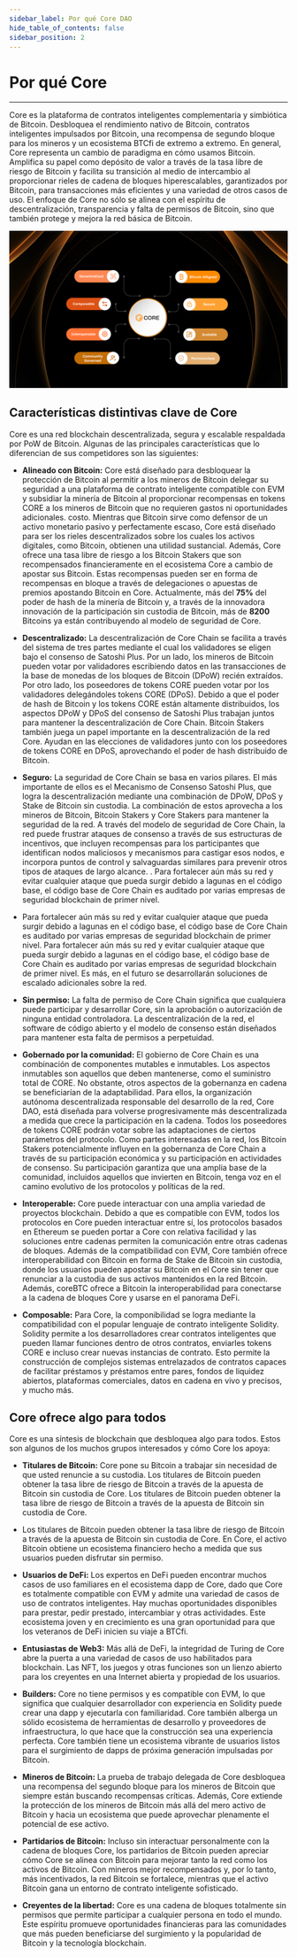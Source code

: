 ```yaml
---
sidebar_label: Por qué Core DAO
hide_table_of_contents: false
sidebar_position: 2
---
```


# Por qué  Core

---

Core es la plataforma de contratos inteligentes complementaria y simbiótica de Bitcoin. Desbloquea el rendimiento nativo de Bitcoin, contratos inteligentes impulsados ​​por Bitcoin, una recompensa de segundo bloque para los mineros y un ecosistema BTCfi de extremo a extremo. En general, Core representa un cambio de paradigma en cómo usamos Bitcoin. Amplifica su papel como depósito de valor a través de la tasa libre de riesgo de Bitcoin y facilita su transición al medio de intercambio al proporcionar rieles de cadena de bloques hiperescalables, garantizados por Bitcoin, para transacciones más eficientes y una variedad de otros casos de uso. El enfoque de Core no sólo se alinea con el espíritu de descentralización, transparencia y falta de permisos de Bitcoin, sino que también protege y mejora la red básica de Bitcoin.

![por qué-core-dao-infrographics](../../../../../../static/img/Infographic.png)

## Características distintivas clave de Core

Core es una red blockchain descentralizada, segura y escalable respaldada por PoW de Bitcoin. Algunas de las principales características que lo diferencian de sus competidores son las siguientes:

- **Alineado con Bitcoin:** Core está diseñado para desbloquear la protección de Bitcoin al permitir a los mineros de Bitcoin delegar su seguridad a una plataforma de contrato inteligente compatible con EVM y subsidiar la minería de Bitcoin al proporcionar recompensas en tokens CORE a los mineros de Bitcoin que no requieren gastos ni oportunidades adicionales. costo. Mientras que Bitcoin sirve como defensor de un activo monetario pasivo y perfectamente escaso, Core está diseñado para ser los rieles descentralizados sobre los cuales los activos digitales, como Bitcoin, obtienen una utilidad sustancial. Además, Core ofrece una tasa libre de riesgo a los Bitcoin Stakers que son recompensados ​​financieramente en el ecosistema Core a cambio de apostar sus Bitcoin. Estas recompensas pueden ser en forma de recompensas en bloque a través de delegaciones o apuestas de premios apostando Bitcoin en Core. Actualmente, más del **75%** del poder de hash de la minería de Bitcoin y, a través de la innovadora innovación de la participación sin custodia de Bitcoin, más de **8200** Bitcoins ya están contribuyendo al modelo de seguridad de Core.

- **Descentralizado:** La descentralización de Core Chain se facilita a través del sistema de tres partes mediante el cual los validadores se eligen bajo el consenso de Satoshi Plus. Por un lado, los mineros de Bitcoin pueden votar por validadores escribiendo datos en las transacciones de la base de monedas de los bloques de Bitcoin (DPoW) recién extraídos. Por otro lado, los poseedores de tokens CORE pueden votar por los validadores delegándoles tokens CORE (DPoS). Debido a que el poder de hash de Bitcoin y los tokens CORE están altamente distribuidos, los aspectos DPoW y DPoS del consenso de Satoshi Plus trabajan juntos para mantener la descentralización de Core Chain. Bitcoin Stakers también juega un papel importante en la descentralización de la red Core. Ayudan en las elecciones de validadores junto con los poseedores de tokens CORE en DPoS, aprovechando el poder de hash distribuido de Bitcoin.

- **Seguro:** La seguridad de Core Chain se basa en varios pilares. El más importante de ellos es el Mecanismo de Consenso Satoshi Plus, que logra la descentralización mediante una combinación de DPoW, DPoS y Stake de Bitcoin sin custodia. La combinación de estos aprovecha a los mineros de Bitcoin, Bitcoin Stakers y Core Stakers para mantener la seguridad de la red. A través del modelo de seguridad de Core Chain, la red puede frustrar ataques de consenso a través de sus estructuras de incentivos, que incluyen recompensas para los participantes que identifican nodos maliciosos y mecanismos para castigar esos nodos, e incorpora puntos de control y salvaguardas similares para prevenir otros tipos de ataques de largo alcance. . Para fortalecer aún más su red y evitar cualquier ataque que pueda surgir debido a lagunas en el código base, el código base de Core Chain es auditado por varias empresas de seguridad blockchain de primer nivel.

- Para fortalecer aún más su red y evitar cualquier ataque que pueda surgir debido a lagunas en el código base, el código base de Core Chain es auditado por varias empresas de seguridad blockchain de primer nivel. Para fortalecer aún más su red y evitar cualquier ataque que pueda surgir debido a lagunas en el código base, el código base de Core Chain es auditado por varias empresas de seguridad blockchain de primer nivel. Es más, en el futuro se desarrollarán soluciones de escalado adicionales sobre la red.

- **Sin permiso:** La falta de permiso de Core Chain significa que cualquiera puede participar y desarrollar Core, sin la aprobación o autorización de ninguna entidad controladora. La descentralización de la red, el software de código abierto y el modelo de consenso están diseñados para mantener esta falta de permisos a perpetuidad.

- **Gobernado por la comunidad:** El gobierno de Core Chain es una combinación de componentes mutables e inmutables. Los aspectos inmutables son aquellos que deben mantenerse, como el suministro total de CORE. No obstante, otros aspectos de la gobernanza en cadena se beneficiarían de la adaptabilidad. Para ellos, la organización autónoma descentralizada responsable del desarrollo de la red, Core DAO, está diseñada para volverse progresivamente más descentralizada a medida que crece la participación en la cadena. Todos los poseedores de tokens CORE podrán votar sobre las adaptaciones de ciertos parámetros del protocolo. Como partes interesadas en la red, los Bitcoin Stakers potencialmente influyen en la gobernanza de Core Chain a través de su participación económica y su participación en actividades de consenso. Su participación garantiza que una amplia base de la comunidad, incluidos aquellos que invierten en Bitcoin, tenga voz en el camino evolutivo de los protocolos y políticas de la red.

- **Interoperable:** Core puede interactuar con una amplia variedad de proyectos blockchain. Debido a que es compatible con EVM, todos los protocolos en Core pueden interactuar entre sí, los protocolos basados ​​en Ethereum se pueden portar a Core con relativa facilidad y las soluciones entre cadenas permiten la comunicación entre otras cadenas de bloques. Además de la compatibilidad con EVM, Core también ofrece interoperabilidad con Bitcoin en forma de Stake de Bitcoin sin custodia, donde los usuarios pueden apostar su Bitcoin en el Core sin tener que renunciar a la custodia de sus activos mantenidos en la red Bitcoin. Además, coreBTC ofrece a Bitcoin la interoperabilidad para conectarse a la cadena de bloques Core y usarse en el panorama DeFi.

- **Composable:** Para Core, la componibilidad se logra mediante la compatibilidad con el popular lenguaje de contrato inteligente Solidity. Solidity permite a los desarrolladores crear contratos inteligentes que pueden llamar funciones dentro de otros contratos, enviarles tokens CORE e incluso crear nuevas instancias de contrato. Esto permite la construcción de complejos sistemas entrelazados de contratos capaces de facilitar préstamos y préstamos entre pares, fondos de liquidez abiertos, plataformas comerciales, datos en cadena en vivo y precisos, y mucho más.

## Core ofrece algo para todos

Core es una síntesis de blockchain que desbloquea algo para todos. Estos son algunos de los muchos grupos interesados ​​y cómo Core los apoya:

- **Titulares de Bitcoin:** Core pone su Bitcoin a trabajar sin necesidad de que usted renuncie a su custodia. Los titulares de Bitcoin pueden obtener la tasa libre de riesgo de Bitcoin a través de la apuesta de Bitcoin sin custodia de Core. Los titulares de Bitcoin pueden obtener la tasa libre de riesgo de Bitcoin a través de la apuesta de Bitcoin sin custodia de Core.

- Los titulares de Bitcoin pueden obtener la tasa libre de riesgo de Bitcoin a través de la apuesta de Bitcoin sin custodia de Core. En Core, el activo Bitcoin obtiene un ecosistema financiero hecho a medida que sus usuarios pueden disfrutar sin permiso.

- **Usuarios de DeFi:** Los expertos en DeFi pueden encontrar muchos casos de uso familiares en el ecosistema dapp de Core, dado que Core es totalmente compatible con EVM y admite una variedad de casos de uso de contratos inteligentes. Hay muchas oportunidades disponibles para prestar, pedir prestado, intercambiar y otras actividades. Este ecosistema joven y en crecimiento es una gran oportunidad para que los veteranos de DeFi inicien su viaje a BTCfi.

- **Entusiastas de Web3:** Más allá de DeFi, la integridad de Turing de Core abre la puerta a una variedad de casos de uso habilitados para blockchain. Las NFT, los juegos y otras funciones son un lienzo abierto para los creyentes en una Internet abierta y propiedad de los usuarios.

- **Builders:** Core no tiene permisos y es compatible con EVM, lo que significa que cualquier desarrollador con experiencia en Solidity puede crear una dapp y ejecutarla con familiaridad. Core también alberga un sólido ecosistema de herramientas de desarrollo y proveedores de infraestructura, lo que hace que la construcción sea una experiencia perfecta. Core también tiene un ecosistema vibrante de usuarios listos para el surgimiento de dapps de próxima generación impulsadas por Bitcoin.

- **Mineros de Bitcoin:** La prueba de trabajo delegada de Core desbloquea una recompensa del segundo bloque para los mineros de Bitcoin que siempre están buscando recompensas críticas. Además, Core extiende la protección de los mineros de Bitcoin más allá del mero activo de Bitcoin y hacia un ecosistema que puede aprovechar plenamente el potencial de ese activo.

- **Partidarios de Bitcoin:** Incluso sin interactuar personalmente con la cadena de bloques Core, los partidarios de Bitcoin pueden apreciar cómo Core se alinea con Bitcoin para mejorar tanto la red como los activos de Bitcoin. Con mineros mejor recompensados ​​y, por lo tanto, más incentivados, la red Bitcoin se fortalece, mientras que el activo Bitcoin gana un entorno de contrato inteligente sofisticado.

- **Creyentes de la libertad:** Core es una cadena de bloques totalmente sin permisos que permite participar a cualquier persona en todo el mundo. Este espíritu promueve oportunidades financieras para las comunidades que más pueden beneficiarse del surgimiento y la popularidad de Bitcoin y la tecnología blockchain.
